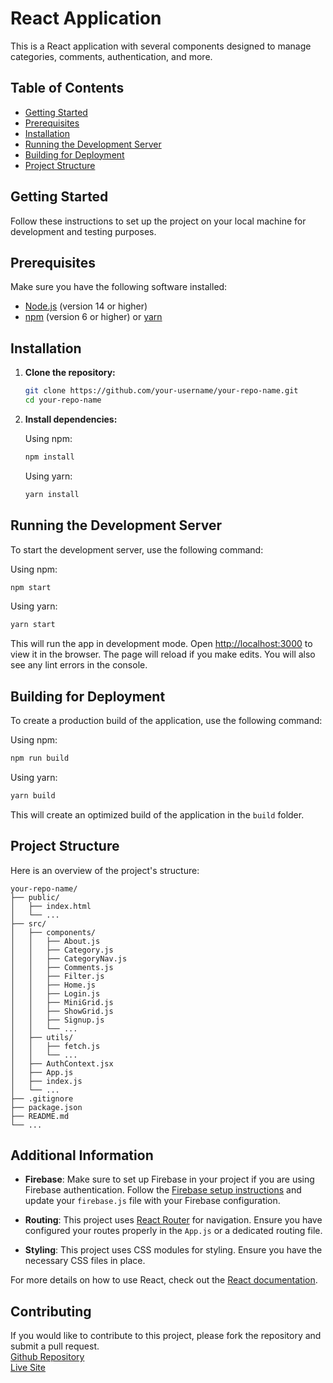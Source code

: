 # React Application

This is a React application with several components designed to manage categories, comments, authentication, and more.

## Table of Contents

- [Getting Started](#getting-started)
- [Prerequisites](#prerequisites)
- [Installation](#installation)
- [Running the Development Server](#running-the-development-server)
- [Building for Deployment](#building-for-deployment)
- [Project Structure](#project-structure)

## Getting Started

Follow these instructions to set up the project on your local machine for development and testing purposes.

## Prerequisites

Make sure you have the following software installed:

- [Node.js](https://nodejs.org/) (version 14 or higher)
- [npm](https://www.npmjs.com/) (version 6 or higher) or [yarn](https://yarnpkg.com/)

## Installation

1. **Clone the repository:**

   ```bash
   git clone https://github.com/your-username/your-repo-name.git
   cd your-repo-name
   ```

2. **Install dependencies:**

   Using npm:

   ```bash
   npm install
   ```

   Using yarn:

   ```bash
   yarn install
   ```

## Running the Development Server

To start the development server, use the following command:

Using npm:

```bash
npm start
```

Using yarn:

```bash
yarn start
```

This will run the app in development mode.
Open [http://localhost:3000](http://localhost:3000) to view it in the browser.
The page will reload if you make edits.
You will also see any lint errors in the console.

## Building for Deployment

To create a production build of the application, use the following command:

Using npm:

```bash
npm run build
```

Using yarn:

```bash
yarn build
```

This will create an optimized build of the application in the `build` folder.

## Project Structure

Here is an overview of the project's structure:

```
your-repo-name/
├── public/
│   ├── index.html
│   └── ...
├── src/
│   ├── components/
│   │   ├── About.js
│   │   ├── Category.js
│   │   ├── CategoryNav.js
│   │   ├── Comments.js
│   │   ├── Filter.js
│   │   ├── Home.js
│   │   ├── Login.js
│   │   ├── MiniGrid.js
│   │   ├── ShowGrid.js
│   │   ├── Signup.js
│   │   └── ...
│   ├── utils/
│   │   ├── fetch.js
│   │   └── ...
│   ├── AuthContext.jsx
│   ├── App.js
│   ├── index.js
│   └── ...
├── .gitignore
├── package.json
├── README.md
└── ...
```

## Additional Information

- **Firebase**: Make sure to set up Firebase in your project if you are using Firebase authentication. Follow the [Firebase setup instructions](https://firebase.google.com/docs/web/setup) and update your `firebase.js` file with your Firebase configuration.

- **Routing**: This project uses [React Router](https://reactrouter.com/) for navigation. Ensure you have configured your routes properly in the `App.js` or a dedicated routing file.

- **Styling**: This project uses CSS modules for styling. Ensure you have the necessary CSS files in place.

For more details on how to use React, check out the [React documentation](https://reactjs.org/docs/getting-started.html).

## Contributing

If you would like to contribute to this project, please fork the repository and submit a pull request.
<br />
[Github Repository](https://github.com/AbdelSayedahmed/demo-youtube)
<br />
[Live Site](https://demoyoutubeproject.netlify.app/)

